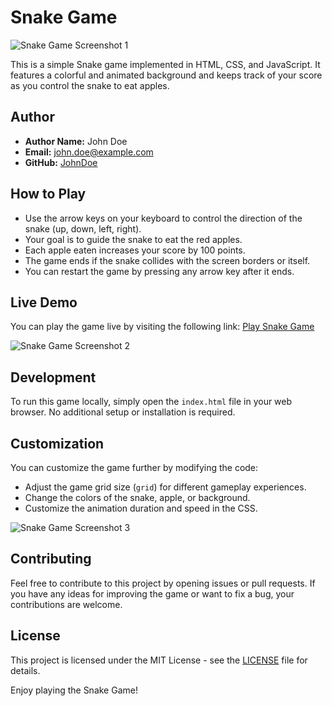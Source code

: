 # Snake Game

![Snake Game Screenshot 1](screenshot(75).png)

This is a simple Snake game implemented in HTML, CSS, and JavaScript. It features a colorful and animated background and keeps track of your score as you control the snake to eat apples.

## Author

- **Author Name:** John Doe
- **Email:** john.doe@example.com
- **GitHub:** [JohnDoe](https://github.com/JohnDoe)

## How to Play

- Use the arrow keys on your keyboard to control the direction of the snake (up, down, left, right).
- Your goal is to guide the snake to eat the red apples.
- Each apple eaten increases your score by 100 points.
- The game ends if the snake collides with the screen borders or itself.
- You can restart the game by pressing any arrow key after it ends.

## Live Demo

You can play the game live by visiting the following link: [Play Snake Game](https://your-game-url-here.com)

![Snake Game Screenshot 2](screenshot(76).png)

## Development

To run this game locally, simply open the `index.html` file in your web browser. No additional setup or installation is required.

## Customization

You can customize the game further by modifying the code:
- Adjust the game grid size (`grid`) for different gameplay experiences.
- Change the colors of the snake, apple, or background.
- Customize the animation duration and speed in the CSS.

![Snake Game Screenshot 3](screenshot(77).png)

## Contributing

Feel free to contribute to this project by opening issues or pull requests. If you have any ideas for improving the game or want to fix a bug, your contributions are welcome.

## License

This project is licensed under the MIT License - see the [LICENSE](LICENSE) file for details.

Enjoy playing the Snake Game!

